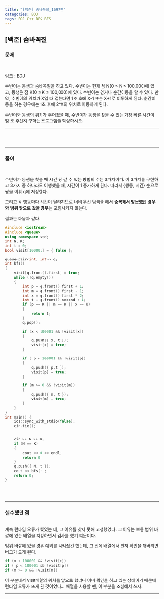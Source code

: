 ```yaml
---
title: "[백준] 숨바꼭질_1697번"
categories: BOJ
tags: BOJ C++ DFS BFS
---
```


<!-- prettier-ignore-start -->
## [백준] 숨바꼭질

### 문제
<br/>

링크 : [BOJ](https://www.acmicpc.net/problem/1697)

 수빈이는 동생과 숨바꼭질을 하고 있다. 수빈이는 현재 점 N(0 ≤ N ≤ 100,000)에 있고, 동생은 점 K(0 ≤ K ≤ 100,000)에 있다. 수빈이는 걷거나 순간이동을 할 수 있다. 만약, 수빈이의 위치가 X일 때 걷는다면 1초 후에 X-1 또는 X+1로 이동하게 된다. 순간이동을 하는 경우에는 1초 후에 2\*X의 위치로 이동하게 된다.

 수빈이와 동생의 위치가 주어졌을 때, 수빈이가 동생을 찾을 수 있는 가장 빠른 시간이 몇 초 후인지 구하는 프로그램을 작성하시오.


---

<br/><br/>

---
### 풀이
<br/>

   
   수빈이가 동생을 찾을 때 시간 당 갈 수 있는 방법의 수는 3가지이다.
  이 3가지를 구현하고 3가지 중 하나라도 이행했을 때, 시간이 1 증가하게 된다. 
  따라서 {행동, 시간} 순으로 쌍을 이뤄 q에 저장한다.

  그리고 각 행동마다 시간이 달라지므로 너비 우선 탐색을 해서 **중복해서 방문했던 경우와 범위 밖으로 갔을 경우**는
  포함시키지 않는다.

  결과는 다음과 같다.


```cpp
#include <iostream>
#include <queue>
using namespace std;
int N, K;
int t = 0;
bool visit[100001] = { false };

queue<pair<int, int>> q;
int bfs()
{
	visit[q.front().first] = true;
	while (!q.empty())
	{
		int p = q.front().first + 1;
		int m = q.front().first - 1;
		int x = q.front().first * 2;
		int t = q.front().second + 1;
		if (p == K || m == K || x == K)
		{
			return t;	
		}
		q.pop();

		if (x < 100001 && !visit[x])
		{
			q.push({ x, t });
			visit[x] = true;
		}

		if ( p < 100001 && !visit[p])
		{
			q.push({ p,t });
			visit[p] = true;
		}

		if (m >= 0 && !visit[m])
		{
			q.push({ m, t });
			visit[m] = true;
		}
	}
}
int main() {
	ios::sync_with_stdio(false);
	cin.tie();


	cin >> N >> K;
	if (N == K)
	{
		cout << 0 << endl;
		return 0;
	}
	q.push({ N, t });
	cout << bfs() ;
	return 0;
}
```
<br/><br/>

---

### 실수했던 점
<br/>
 계속 런타임 오류가 떴었는 데, 그 이유를 찾지 못해 고생했었다.
 그 이유는 보통 범위 바깥에 있는 배열을 지정하면서 검사를 했기 때문이다. 

 범위 바깥에 있을 경우 예외를 시켜줬긴 했는데, 그 전에 배열에서 먼저 확인을 해버리면 버그가 뜨게 된다.

 ```cpp
 if (x < 100001 && !visit[x])
 if ( p < 100001 && !visit[p])
 if (m >= 0 && !visit[m])
 ```

 이 부분에서 visit배열의 위치를 앞으로 했더니 이미 확인을 하고 있는 상태이기 때문에 런타임 오류가 뜨게 된 것이었다...
 배열을 사용할 땐, 이 부분을 조심해서 쓰자.

---
<!-- prettier-ignore-end -->
